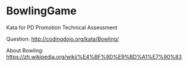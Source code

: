 # BowlingGame
Kata for PD Promotion Technical Assessment

Question:
http://codingdojo.org/kata/Bowling/

About Bowling:
https://zh.wikipedia.org/wiki/%E4%BF%9D%E9%BD%A1%E7%90%83
